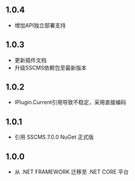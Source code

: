 ## 1.0.4
* 增加API独立部署支持

## 1.0.3
* 更新插件文档
* 升级SSCMS依赖包至最新版本

## 1.0.2
* IPlugin.Current引用导致不稳定，采用直接编码

## 1.0.1
* 引用 SSCMS 7.0.0 NuGet 正式版

## 1.0.0
* 从 .NET FRAMEWORK 迁移至 .NET CORE 平台